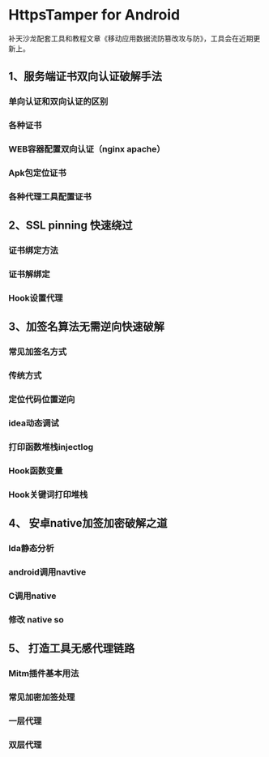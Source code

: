 # HttpsTamper for Android

补天沙龙配套工具和教程文章《移动应用数据流防篡改攻与防》，工具会在近期更新上。


##	1、服务端证书双向认证破解手法	
### 单向认证和双向认证的区别	
### 各种证书	
### WEB容器配置双向认证（nginx apache）	
### Apk包定位证书	
### 各种代理工具配置证书	
##	2、SSL pinning 快速绕过	
### 证书绑定方法	
### 证书解绑定	
### Hook设置代理	
## 	3、加签名算法无需逆向快速破解	
### 常见加签名方式	
### 传统方式	
### 定位代码位置逆向	
### idea动态调试	
### 打印函数堆栈injectlog	
### Hook函数变量	
### Hook关键词打印堆栈	

## 4、	安卓native加签加密破解之道	
### Ida静态分析	
### android调用navtive	
### C调用native	
### 修改 native so	
## 5、	打造工具无感代理链路	
### Mitm插件基本用法	
### 常见加密加签处理	
### 一层代理	
### 双层代理	
